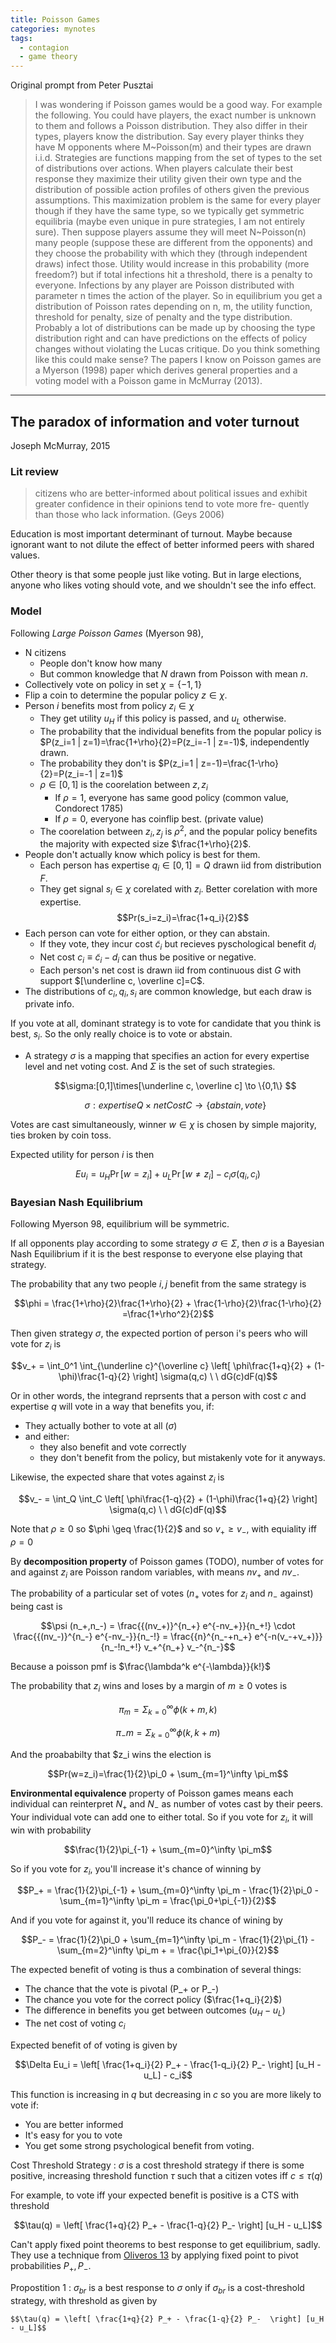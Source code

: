 ```yaml
---
title: Poisson Games
categories: mynotes
tags:
  - contagion
  - game theory
---
```


Original prompt from Peter Pusztai

> I was wondering if Poisson games would be a good way. For example the following. You could have players, the exact number is unknown to them and follows a Poisson distribution. They also differ in their types, players know the distribution. Say every player thinks they have M opponents where M~Poisson(m) and their types are drawn i.i.d. Strategies are functions mapping from the set of types to the set of distributions over actions. When players calculate their best response they maximize their utility given their own type and the distribution of possible action profiles of others given the previous assumptions. This maximization problem is the same for every player though if they have the same type, so we typically get symmetric equilibria (maybe even unique in pure strategies, I am not entirely sure). Then suppose players assume they will meet N~Poisson(n) many people (suppose these are different from the opponents) and they choose the probability with which they (through independent draws) infect those. Utility would increase in this probability (more freedom?) but if total infections hit a threshold, there is a penalty to everyone. Infections by any player are Poisson distributed with parameter n times the action of the player. So in equilibrium you get a distribution of Poisson rates depending on n, m, the utility function, threshold for penalty, size of penalty and the type distribution. Probably a lot of distributions can be made up by choosing the type distribution right and can have predictions on the effects of policy changes without violating the Lucas critique. Do you think something like this could make sense? The papers I know on Poisson games are a Myerson (1998) paper which derives general properties and a voting model with a Poisson game in McMurray (2013).


---


## The paradox of information and voter turnout

Joseph McMurray, 2015



### Lit review

> citizens who are better-informed about
political issues and exhibit greater confidence in their opinions tend to vote more fre-
quently than those who lack information. (Geys 2006)

Education is most important determinant of turnout. 
Maybe because ignorant want to not dilute the effect of better informed peers with shared values.

Other theory is that some people just like voting. But in large elections, anyone who likes voting should vote, and we shouldn't see the info effect.

### Model

Following *Large Poisson Games* (Myerson 98),

- N citizens
    - People don't know how many
    - But common knowledge that $N$ drawn from Poisson with mean $n$.
- Collectively vote on policy in set $\chi=\{-1,1\}$
- Flip a coin to determine the popular policy $z\in\chi$.
- Person $i$ benefits most from policy $z_i\in\chi$
    - They get utility $u_H$ if this policy is passed, and $u_L$ otherwise.
    - The probability that the individual benefits from the popular policy is  $P(z_i=1 | z=1)=\frac{1+\rho}{2}=P(z_i=-1 | z=-1)$, independently drawn.
    -  The probability they don't is $P(z_i=1 | z=-1)=\frac{1-\rho}{2}=P(z_i=-1 | z=1)$
    -  $\rho\in[0,1]$ is the coorelation between $z,z_i$
       -  If $\rho=1$, everyone has same good policy (common value, Condorect 1785)
       -  If $\rho=0$, everyone has coinflip best. (private value)
    -  The coorelation between $z_i,z_j$ is $\rho^2$, and the popular policy benefits the majority with expected size $\frac{1+\rho}{2}$.
- People don't actually know which policy is best for them.
    - Each person has expertise $q_i\in[0,1]=Q$ drawn iid from distribution $F$.
    - They get signal $s_i\in\chi$ corelated with $z_i$. Better corelation with more expertise.
        $$Pr(s_i=z_i)=\frac{1+q_i}{2}$$
- Each person can vote for either option, or they can abstain.
    - If they vote, they incur cost $\tilde c_i$ but recieves pyschological benefit $d_i$
    - Net cost $c_i\equiv \tilde c_i - d_i$ can thus be positive or negative.
    - Each person's net cost is drawn iid from continuous dist $G$ with support $[\underline c, \overline c]=C$.
- The distributions of $c_i,q_i,s_i$ are common knowledge, but each draw is private info.

If you vote at all, dominant strategy is to vote for candidate that you think is best, $s_i$. 
So the only really choice is to vote or abstain.

- A strategy $\sigma$ is a mapping that specifies an action for every expertise level and net voting cost. And $\Sigma$ is the set of such strategies.
    
    $$\sigma:[0,1]\times[\underline c, \overline c] \to \{0,1\} $$

    $$\sigma:expertiseQ\times netCostC \to \{abstain,vote\} $$
    

Votes are cast simultaneously, winner $w\in\chi$ is chosen by simple majority, ties broken by coin toss.

Expected utility for person $i$ is then 

$$Eu_i = u_H \Pr [w=z_i] + u_L \Pr [w\neq z_i] - c_i \sigma(q_i,c_i)$$

### Bayesian Nash Equilibrium

Following Myerson 98, equilibrium will be symmetric. 

If all opponents play according to some strategy $\sigma\in\Sigma$, then $\sigma$ is a Bayesian Nash Equilibrium if it is the best response to everyone else playing that strategy.

The probability that any two people $i,j$ benefit from the same strategy is 

$$\phi = \frac{1+\rho}{2}\frac{1+\rho}{2} + \frac{1-\rho}{2}\frac{1-\rho}{2} =\frac{1+\rho^2}{2}$$

Then given strategy $\sigma$, the expected portion of person i's peers who will vote for $z_i$ is 

$$v_+ = \int_0^1 \int_{\underline c}^{\overline c} \left[ \phi\frac{1+q}{2} + (1-\phi)\frac{1-q}{2} \right] \sigma(q,c) \ \ dG(c)dF(q)$$


Or in other words, the integrand reprsents that a person with cost $c$ and expertise $q$ will vote in a way that benefits you, if:
- They actually bother to vote at all ($\sigma$)
- and either:
    - they also benefit and vote correctly
    - they don't benefit from the policy, but mistakenly vote for it anyways.

Likewise, the expected share that votes against $z_i$ is 

$$v_- = \int_Q \int_C \left[ \phi\frac{1-q}{2} + (1-\phi)\frac{1+q}{2} \right] \sigma(q,c) \ \ dG(c)dF(q)$$

Note that $\rho\geq 0$ so $\phi \geq \frac{1}{2}$ and so $v_+ \geq v_-$, with equiality iff $\rho=0$

By **decomposition property** of Poisson games (TODO), number of votes for and against $z_i$ are Poisson random variables, with means $nv_+$ and $nv_-$.

The probability of a particular set of votes ($n_+$ votes for $z_i$ and $n_-$ against) being cast is 

$$\psi (n_+,n_-) = \frac{{(nv_+)}^{n_+} e^{-nv_+}}{n_+!} \cdot \frac{{(nv_-)}^{n_-} e^{-nv_-}}{n_-!} = \frac{{n}^{n_-+n_+} e^{-n(v_-+v_+)}}{n_-!n_+!} v_+^{n_+} v_-^{n_-}$$

Because a poisson pmf is $\frac{\lambda^k e^{-\lambda}}{k!}$ 

The probability that $z_i$ wins and loses by a margin of $m\geq 0$ votes is 

$$\pi_m = \Sigma_{k=0}^\infty \phi(k+m,k)$$

$$\pi_-m = \Sigma_{k=0}^\infty \phi(k,k+m)$$


And the proababilty that $z_i wins the election is

$$Pr(w=z_i)=\frac{1}{2}\pi_0 + \sum_{m=1}^\infty \pi_m$$

**Environmental equivalence** property of Poisson games means each individual can reinterpret $N_+$ and $N_-$ as number of votes cast by their peers. 
Your individual vote can add one to either total. So if you vote for $z_i$, it will win with probability 

$$\frac{1}{2}\pi_{-1} + \sum_{m=0}^\infty \pi_m$$

So if you vote for $z_i$, you'll increase it's chance of winning by 

$$P_+ = \frac{1}{2}\pi_{-1} + \sum_{m=0}^\infty \pi_m - \frac{1}{2}\pi_0 - \sum_{m=1}^\infty \pi_m = \frac{\pi_0+\pi_{-1}}{2}$$

And if you vote for against it, you'll reduce its chance of wining by 

$$P_- = \frac{1}{2}\pi_0 + \sum_{m=1}^\infty \pi_m - \frac{1}{2}\pi_{1} - \sum_{m=2}^\infty \pi_m +  = \frac{\pi_1+\pi_{0}}{2}$$

The expected benefit of voting is thus a combination of several things:
- The chance that the vote is pivotal (P_+ or P_-)
- The chance you vote for the correct policy ($\frac{1+q_i}{2}$)
- The difference in benefits you get between outcomes ($u_H-u_L$)
- The net cost of voting $c_i$

Expected benefit of of voting is given by

$$\Delta Eu_i = \left[ \frac{1+q_i}{2} P_+ - \frac{1-q_i}{2} P_-  \right] [u_H - u_L] - c_i$$

This function is increasing in $q$ but decreasing in $c$ so you are more likely to vote if:
- You are better informed
- It's easy for you to vote
- You get some strong psychological benefit from voting.


Cost Threshold Strategy
: $\sigma$ is a cost threshold strategy if there is some positive, increasing threshold function $\tau$ such that a citizen votes iff $c\leq \tau(q)$

For example, to vote iff your expected benefit is positive is a CTS with threshold 

$$\tau(q) = \left[ \frac{1+q}{2} P_+ - \frac{1-q}{2} P_-  \right] [u_H - u_L]$$

Can't apply fixed point theorems to best response to get equilibrium,  sadly. They use a technique from [Oliveros 13](https://www.sciencedirect.com/science/article/abs/pii/S0022053113000288) by applying fixed point to pivot probabilities $P_+,P_-$.



Propostition 1
: $\sigma_{br}$ is a best response to $\sigma$ only if $\sigma_{br}$ is a cost-threshold strategy, with threshold as given by 
    
    $$\tau(q) = \left[ \frac{1+q}{2} P_+ - \frac{1-q}{2} P_-  \right] [u_H - u_L]$$


